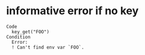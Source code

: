 # informative error if no key

    Code
      key_get("FOO")
    Condition
      Error:
      ! Can't find env var `FOO`.

